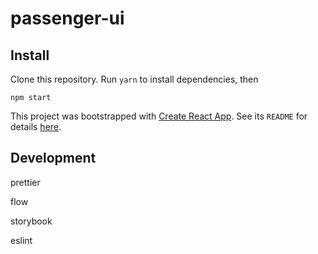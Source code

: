 # passenger-ui

## Install

Clone this repository. Run `yarn` to install dependencies, then

```
npm start
```

This project was bootstrapped with [Create React App](https://github.com/facebookincubator/create-react-app).
See its `README` for details [here](https://github.com/facebookincubator/create-react-app/blob/master/packages/react-scripts/template/README.md).

## Development

prettier

flow

storybook

eslint


